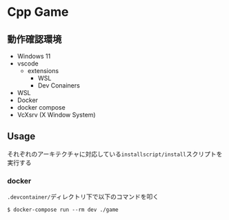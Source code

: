 # Cpp Game
## 動作確認環境
* Windows 11
* vscode
    - extensions
        - WSL
        - Dev Conainers
* WSL
* Docker
* docker compose
* VcXsrv (X Window System)

## Usage
それぞれのアーキテクチャに対応している`installscript/install`スクリプトを実行する

### docker
`.devcontainer/`ディレクトリ下で以下のコマンドを叩く
```
$ docker-compose run --rm dev ./game
```
